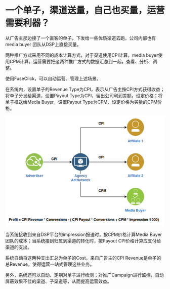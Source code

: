 # 一个单子，渠道送量，自己也买量，运营需要利器？

从广告主那边接了一个直客的单子，下发给一些优质渠道去跑，公司内部也有media buyer 团队从DSP上直接买量。

两种推广方式采用不同的成本计算方式，对于渠道使用CPI计算，media buyer使用CPM计算。运营需要把这两种推广方式的数据汇总到一起，查看、分析、调整。

使用FuseClick，可以自动运营、管理上述场景。

在系统内，设置单子的Revenue Type为CPI，表示从广告主按CPI方式获得收益；将单子分发给渠道，设置Payout Type为CPI，留出公司利润差额，设定价格；将单子推送给Media Buyer，设置Payout Type为CPM，设定价格为买量的CPM价格。

![MultiplePriceModel](../image/fuseclick_mutliple_price_model.png)

当系统接收到来自DSP平台的impression报送时，按CPM价格计算Media Buyer团队的成本；当系统接到归属到渠道的转化时，按Payout CPI价格计算应支付给渠道的支出。

系统自动将这两种支出汇总为单子的Cost，来自广告主的CPI Revenue是单子的总Revenue，使得运营一站式管理这些业务。

另外，系统还可以自动、定期对单子进行检测；对推广Campaign进行监控，自动屏蔽效果不佳的渠道、子渠道等，从而提高运营效益。



